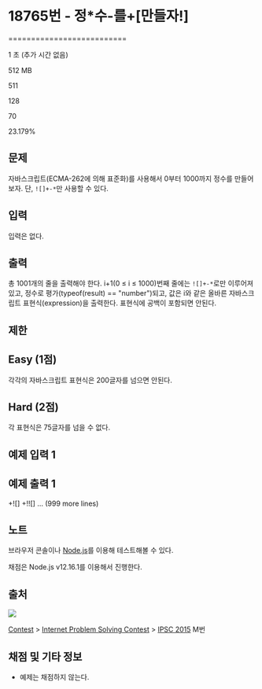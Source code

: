 # 18765번 - 정\*수-를+\[만들자!\]


==========================

1 초 (추가 시간 없음)

512 MB

511

128

70

23.179%

문제
--

자바스크립트(ECMA-262에 의해 표준화)를 사용해서 0부터 1000까지 정수를 만들어보자. 단, `![]+-*`만 사용할 수 있다.

입력
--

입력은 없다.

출력
--

총 1001개의 줄을 출력해야 한다. i+1(0 ≤ i ≤ 1000)번째 줄에는 `![]+-*`로만 이루어져 있고, 정수로 평가(typeof(result) == "number")되고, 값은 i와 같은 올바른 자바스크립트 표현식(expression)을 출력한다. 표현식에 공백이 포함되면 안된다.

제한
--

Easy (1점)
---------

각각의 자바스크립트 표현식은 200글자를 넘으면 안된다.

Hard (2점)
---------

각 표현식은 75글자를 넘을 수 없다.

예제 입력 1
-------

예제 출력 1
-------

+!\[\]
+!!\[\]
... (999 more lines)

노트
--

브라우저 콘솔이나 [Node.js](http://nodejs.org/)를 이용해 테스트해볼 수 있다.

채점은 Node.js v12.16.1를 이용해서 진행한다.

출처
--

[![](https://licensebuttons.net/l/by-sa/3.0/88x31.png)](https://creativecommons.org/licenses/by-sa/3.0/)

[Contest](/category/45) > [Internet Problem Solving Contest](/category/261) > [IPSC 2015](/category/detail/2196) M번

채점 및 기타 정보
----------

*   예제는 채점하지 않는다.